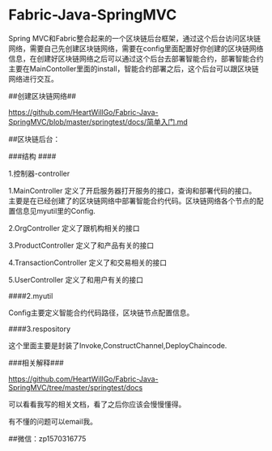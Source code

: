 
# Fabric-Java-SpringMVC

Spring MVC和Fabric整合起来的一个区块链后台框架，通过这个后台访问区块链网络，需要自己先创建区块链网络，需要在config里面配置好你创建的区块链网络信息，在创建好区块链网络之后可以通过这个后台去部署智能合约，部署智能合约主要在MainContoller里面的install，智能合约部署之后，这个后台可以跟区块链网络进行交互。

##创建区块链网络##

https://github.com/HeartWillGo/Fabric-Java-SpringMVC/blob/master/springtest/docs/简单入门.md



##区块链后台： 

###结构 ####

1.控制器-controller 

1.MainController 定义了开启服务器打开服务的接口，查询和部署代码的接口。 主要是在已经创建了的区块链网络中部署智能合约代码。区块链网络各个节点的配置信息见myutil里的Config. 

2.OrgController 定义了跟机构相关的接口

3.ProductController 定义了和产品有关的接口

4.TransactionController 定义了和交易相关的接口

5.UserController 定义了和用户有关的接口 

####2.myutil

Config主要定义智能合约代码路径，区块链节点配置信息。

####3.respository

这个里面主要是封装了Invoke,ConstructChannel,DeployChaincode.

###相关解释###

https://github.com/HeartWillGo/Fabric-Java-SpringMVC/tree/master/springtest/docs

可以看看我写的相关文档，看了之后你应该会慢慢懂得。

有不懂的问题可以email我。

##微信：zp1570316775


